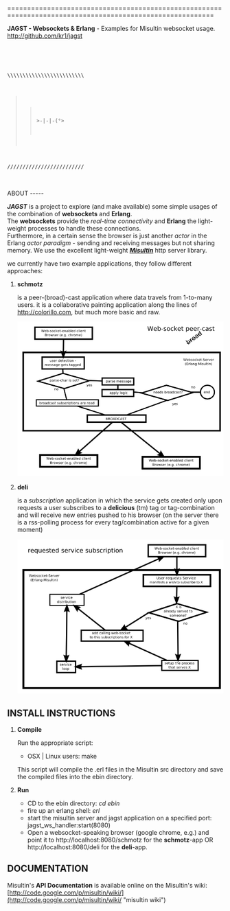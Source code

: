 ==========================================================================================================

**JAGST - Websockets & Erlang** - Examples for Misultin websocket usage.  
<http://github.com/kr1/jagst>
  
<br/>
<code>  

\\\\\\\\\\\\\\\\\\\\\\\\\\\\\\\\\\\\\\\\\\\\\\\\\\

>>    \>-|-|-(°>

/////////////////////////

</code>  
  
  <br/>
ABOUT
-----

***JAGST*** is a project to explore (and make available) some simple usages of the combination of **websockets** and **Erlang**.  
The **websockets** provide the _real-time connectivity_ and **Erlang** the light-weight processes to handle these connections.  
Furthermore, in a certain sense the browser is just another _actor_ in the Erlang _actor paradigm_ - sending and receiving messages but not sharing memory. We use the excellent light-weight [***Misultin***](http://github.com/ostinelli/misultin) http server library.

we currently have two example applications, they follow different approaches:

1.  **schmotz** 

    is a peer-(broad)-cast application where data travels from 1-to-many users.
    it is a collaborative painting application along the lines of http://colorillo.com, but much more basic and raw.

    ![peer broad cast](static/websocket_high_level__peer_broad_cast.png "peer broad cast")

2.  **deli**

    is a _subscription_ application in which the service gets created only upon requests 
    a user subscribes to a **delicious** (tm) tag or tag-combination and will receive new entries pushed to his browser (on the server there is a rss-polling process for every tag/combination active for a given moment)

    ![requested service subscription](static/websocket_high_level__requested_service_subscription.png "requested service subscription")


INSTALL INSTRUCTIONS
-------------------

1.  **Compile**

    Run the appropriate script:

    * OSX | Linux users:  make

    This script will compile the .erl files in the Misultin src directory and save the compiled files into the ebin directory.

2.  **Run**

    * CD to the ebin directory: *cd ebin*
    * fire up an erlang shell: *erl*
    * start the misultin server and jagst application on a specified port: jagst_ws_handler:start(8080)
    * Open a websocket-speaking browser (google chrome, e.g.) and point it to http://localhost:8080/schmotz for the **schmotz**-app OR http://localhost:8080/deli for the **deli**-app.


DOCUMENTATION
-------------

Misultin's **API Documentation** is available online on the Misultin's wiki: [http://code.google.com/p/misultin/wiki/](http://code.google.com/p/misultin/wiki/ "misultin wiki")

